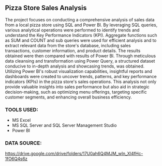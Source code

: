 ## Pizza Store Sales Analysis
The project focuses on conducting a comprehensive analysis of sales data from a local pizza store using SQL and Power BI. 
By leveraging SQL queries, various analytical operations were performed to identify trends and understand the Key Performance Indicators (KPI). Aggregate functions such as SUM and COUNT and sub queries were used for efficient analysis and to extract relevant data from the store's database, including sales transactions, customer information, and product details. The results obtained were then compared with results of Power BI.
Through meticulous data cleansing and transformation using Power Query, a structured dataset conducive to in-depth analysis and showcasing trends, was obtained. Utilizing Power BI's robust visualization capabilities, insightful reports and dashboards were created to uncover trends, patterns, and key performance indicators (KPIs) in the pizza store's sales operations. This analysis not only provide valuable insights into sales performance but also aid in strategic decision-making, such as optimizing menu offerings, targeting specific customer segments, and enhancing overall business efficiency.

### TOOLS USED:
- MS Excel
- MS SQL Server and SQL Server Management Studio
- Power BI

### DATA SOURCE:
https://drive.google.com/drive/folders/17U0ah6Q4MJM_wIn_Xl4fHc-1fO6Q4s6z
